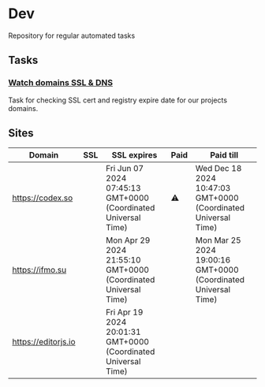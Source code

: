 # Dev

Repository for regular automated tasks

## Tasks

### [Watch domains SSL & DNS](.github/workflows/watch-domains-ssl-dns.yml)

Task for checking SSL cert and registry expire date for our projects domains.

## Sites

| Domain | SSL | SSL expires | Paid | Paid till |
| - | - | - | - | - |
| https://codex.so |  | Fri Jun 07 2024 07:45:13 GMT+0000 (Coordinated Universal Time) | ⚠️ | Wed Dec 18 2024 10:47:03 GMT+0000 (Coordinated Universal Time) |
| https://ifmo.su |  | Mon Apr 29 2024 21:55:10 GMT+0000 (Coordinated Universal Time) |  | Mon Mar 25 2024 19:00:16 GMT+0000 (Coordinated Universal Time) |
| https://editorjs.io |  | Fri Apr 19 2024 20:01:31 GMT+0000 (Coordinated Universal Time) |  |  |
